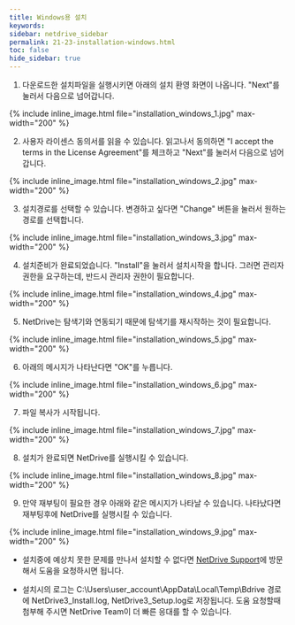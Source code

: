 ```yaml
---
title: Windows용 설치
keywords:
sidebar: netdrive_sidebar
permalink: 21-23-installation-windows.html
toc: false
hide_sidebar: true
---
```


1. 다운로드한 설치파일을 실행시키면 아래의 설치 환영 화면이 나옵니다.  "Next"를 눌러서 다음으로 넘어갑니다.

{% include inline_image.html file="installation_windows_1.jpg" max-width="200" %}

2. 사용자 라이센스 동의서를 읽을 수 있습니다. 읽고나서 동의하면 "I accept the terms in the License Agreement"를 체크하고 "Next"를 눌러서 다음으로 넘어갑니다.

{% include inline_image.html file="installation_windows_2.jpg" max-width="200" %}

3. 설치경로를 선택할 수 있습니다. 변경하고 싶다면 "Change" 버튼을 눌러서 원하는 경로를 선택합니다.


{% include inline_image.html file="installation_windows_3.jpg" max-width="200" %}

4. 설치준비가 완료되었습니다. "Install"을 눌러서 설치시작을 합니다. 그러면 관리자 권한을 요구하는데, 반드시 관리자 권한이 필요합니다.


{% include inline_image.html file="installation_windows_4.jpg" max-width="200" %}

5. NetDrive는 탐색기와 연동되기 때문에 탐색기를 재시작하는 것이 필요합니다. 

{% include inline_image.html file="installation_windows_5.jpg" max-width="200" %}

6. 아래의 메시지가 나타난다면 "OK"를 누릅니다.

{% include inline_image.html file="installation_windows_6.jpg" max-width="200" %}

7. 파일 복사가 시작됩니다.

{% include inline_image.html file="installation_windows_7.jpg" max-width="200" %}

8. 설치가 완료되면 NetDrive를 실행시킬 수 있습니다.


{% include inline_image.html file="installation_windows_8.jpg" max-width="200" %}

9. 만약 재부팅이 필요한 경우 아래와 같은 메시지가 나타날 수 있습니다. 나타났다면 재부팅후에 NetDrive를 실행시킬 수 있습니다.

{% include inline_image.html file="installation_windows_9.jpg" max-width="200" %}

* 설치중에 예상치 못한 문제를 만나서 설치할 수 없다면 [NetDrive Support](https://support.bdrive.com/)에 방문해서 도움을 요청하시면 됩니다.

* 설치시의 로그는 C:\Users\user_account\AppData\Local\Temp\Bdrive 경로에 NetDrive3_Install.log, NetDrive3_Setup.log로 저장됩니다.  도움 요청할때 첨부해 주시면 NetDrive Team이 더 빠른 응대를 할 수 있습니다.

